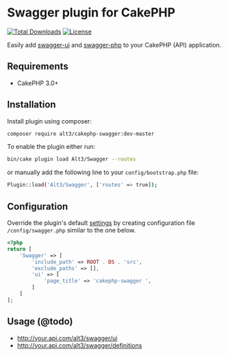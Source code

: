 # Swagger plugin for CakePHP

[![Total Downloads](https://img.shields.io/packagist/dt/alt3/cakephp-swagger.svg?style=flat-square)](https://packagist.org/packages/alt3/cakephp-swagger)
[![License](https://img.shields.io/badge/license-MIT-blue.svg?style=flat-square)](LICENSE.txt)

Easily add [swagger-ui](https://github.com/swagger-api/swagger-ui) and
[swagger-php](https://github.com/zircote/swagger-php) to your CakePHP (API) application.

## Requirements

* CakePHP 3.0+

## Installation

Install plugin using composer:

```bash
composer require alt3/cakephp-swagger:dev-master
```

To enable the plugin either run:

```bash
bin/cake plugin load Alt3/Swagger --routes
```

or manually add the following line to your `config/bootstrap.php` file:

```bash
Plugin::load('Alt3/Swagger', ['routes' => true]);
```

## Configuration

Override the plugin's default
[settings](https://github.com/alt3/cakephp-swagger/blob/master/src/Controller/AppController.php#L18)
by creating configuration file `/config/swagger.php` similar to the one below.


```php
<?php
return [
    'Swagger' => [
        'include_path' => ROOT . DS . 'src',
        'exclude_paths' => [],
        'ui' => [
            'page_title' => 'cakephp-swagger ',
        ]
    ]
];
```

## Usage (@todo)

- http://your.api.com/alt3/swagger/ui
- http://your.api.com/alt3/swagger/definitions
